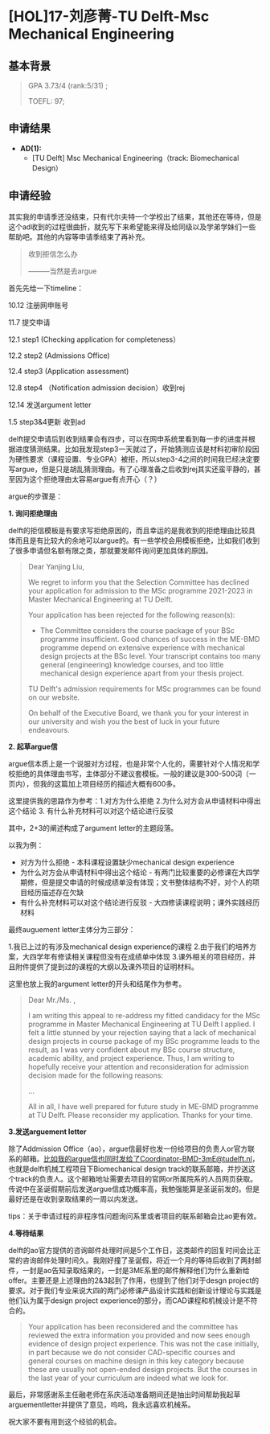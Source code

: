 # \[HOL\]17-刘彦菁-TU Delft-Msc Mechanical Engineering

## 基本背景

> GPA 3.73/4 (rank:5/31) ;
>
> TOEFL: 97;


## 申请结果

* **AD\(1\):**
  * \[TU Delft\] Msc Mechanical Engineering（track: Biomechanical Design）
 
## 申请经验

其实我的申请季还没结束，只有代尔夫特一个学校出了结果，其他还在等待，但是这个ad收到的过程很曲折，就先写下来希望能来得及给同级以及学弟学妹们一些帮助吧。其他的内容等申请季结束了再补充。


>收到拒信怎么办
>
>———当然是去argue



首先先给一下timeline：

10.12 注册网申账号

11.7 提交申请

12.1 step1 (Checking application for completeness）

12.2 step2 (Admissions Office)

12.4 step3 (Application assessment)

12.8 step4 （Notification admission decision）收到rej

12.14 发送argument letter

1.5 step3&4更新 收到ad


delft提交申请后到收到结果会有四步，可以在网申系统里看到每一步的进度并根据进度猜测结果。比如我发现step3一天就过了，开始猜测应该是材料初审阶段因为硬性要求（课程设置、专业GPA）被拒，所以step3-4之间的时间我已经决定要写argue，但是只是胡乱猜测理由。有了心理准备之后收到rej其实还蛮平静的，甚至因为这个拒绝理由太容易argue有点开心（？）

argue的步骤是：


**1. 询问拒绝理由**

delft的拒信模板是有要求写拒绝原因的，而且幸运的是我收到的拒绝理由比较具体而且是有比较大的余地可以argue的。有一些学校会用模板拒绝，比如我们收到了很多申请但名额有限之类，那就要发邮件询问更加具体的原因。

> Dear Yanjing Liu,
> 
> We regret to inform you that the Selection Committee has declined your application for admission to the MSc
programme 2021-2023 in Master Mechanical Engineering at TU Delft.
> 
> Your application has been rejected for the following reason(s):
> 
> - The Committee considers the course package of your BSc programme insufficient. Good chances of success in the
ME-BMD programme depend on extensive experience with mechanical design projects at the BSc level. Your
transcript contains too many general (engineering) knowledge courses, and too little mechanical design experience
apart from your thesis project.
> 
> TU Delft's admission requirements for MSc programmes can be found on our website.
> 
> On behalf of the Executive Board, we thank you for your interest in our university and wish you the best of luck in
your future endeavours.

**2. 起草argue信**

argue信本质上是一个说服对方过程，也是非常个人化的，需要针对个人情况和学校拒绝的具体理由书写，主体部分不建议套模板。一般的建议是300-500词（一页内），但我的这篇加上项目经历的描述大概有600多。

这里提供我的思路作为参考：1.对方为什么拒绝 2.为什么对方会从申请材料中得出这个结论 3. 有什么补充材料可以对这个结论进行反驳

其中，2+3的阐述构成了argument letter的主题段落。

以我为例：

- 对方为什么拒绝 - 本科课程设置缺少mechanical design experience
- 为什么对方会从申请材料中得出这个结论 - 有两门比较重要的必修课在大四学期修，但是提交申请的时候成绩单没有体现；文书整体结构不好，对个人的项目经历描述存在欠缺
- 有什么补充材料可以对这个结论进行反驳 - 大四修读课程说明；课外实践经历材料
 
最终auguement letter主体分为三部分：

1.我已上过的有涉及mechanical design experience的课程 2.由于我们的培养方案，大四学年有修读相关课程但没有在成绩单中体现 3.课外相关的项目经历，并且附件提供了提到过的课程的大纲以及课外项目的证明材料。

这里也放上我的argument letter的开头和结尾作为参考。


> Dear Mr./Ms. ,
> 
> I am writing this appeal to re-address my fitted candidacy for the MSc programme in Master Mechanical Engineering at TU Delft I applied. I felt a little stunned by your rejection saying that a lack of mechanical design projects in course package of my BSc programme leads to the result, as I was very confident about my BSc course structure, academic ability, and project experience. Thus, I am writing to hopefully receive your attention and reconsideration for admission decision made for the following reasons:
>
> ...
>
> All in all, I have well prepared for future study in ME-BMD programme at TU Delft. Please reconsider my application. Thanks for your time. 

**3.发送arguement letter**

除了Addmission Office（ao），argue信最好也发一份给项目的负责人or官方联系的邮箱。比如我的argue信也同时发给了Coordinator-BMD-3mE@tudelft.nl，也就是delft机械工程项目下Biomechanical design track的联系邮箱，并抄送这个track的负责人。这个邮箱地址需要去项目的官网or所属院系的人员网页获取。
传说中在圣诞假期前后发送argue信成功概率高，我勉强能算是圣诞前发的。但是最好还是在收到录取结果的一周以内发送。

tips：关于申请过程的非程序性问题询问系里或者项目的联系邮箱会比ao更有效。

**4.等待结果**

delft的ao官方提供的咨询邮件处理时间是5个工作日，这类邮件的回复时间会比正常的咨询邮件处理时间久。我刚好撞了圣诞假，将近一个月的等待后收到了两封邮件，一封是ao告知录取结果的，一封是3ME系里的邮件解释他们为什么重新给offer。主要还是上述理由的2&3起到了作用，也提到了他们对于desgn project的要求。对于我们专业来说大四的两门必修课产品设计实践和创新设计理论与实践是他们认为属于design project experience的部分，而CAD课程和机械设计是不符合的。

> Your application has been reconsidered and the committee has reviewed the extra information you provided and now sees enough evidence of design project experience. This was not the case initially, in part because we do not consider CAD-specific courses and general courses on machine design in this key category because these are usually not open-ended design projects. But the courses in the last year of your curriculum are indeed what we look for.

最后，非常感谢系主任融老师在系庆活动准备期间还是抽出时间帮助我起草arguementletter并提供了意见，呜呜，我永远喜欢机械系。

祝大家不要有用到这个经验的机会。
